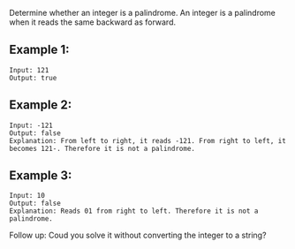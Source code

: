 Determine whether an integer is a palindrome. An integer is a palindrome when it reads the same backward as forward.

## Example 1:
```
Input: 121
Output: true
```
## Example 2:
```
Input: -121
Output: false
Explanation: From left to right, it reads -121. From right to left, it becomes 121-. Therefore it is not a palindrome.
```
## Example 3:
```
Input: 10
Output: false
Explanation: Reads 01 from right to left. Therefore it is not a palindrome.
```

Follow up:
Coud you solve it without converting the integer to a string?

